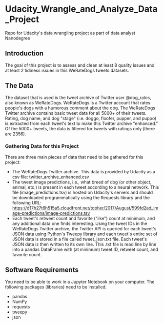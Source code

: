 # Udacity_Wrangle_and_Analyze_Data_Project
Repo for Udacity's data wrangling project as part of data analyst  Nanodegree

## Introduction
The goal of this project is to assess and clean at least 8 quality issues and at least 2 tidiness issues in this WeRateDogs tweets datasets.

## The Data
The dataset that is used is the tweet archive of Twitter user @dog_rates, also known as WeRateDogs. WeRateDogs is a Twitter account that rates people's dogs with a humorous comment about the dog.
The WeRateDogs Twitter archive contains basic tweet data for all 5000+ of their tweets. Rating, dog name, and dog "stage" (i.e. doggo, floofer, pupper, and puppo) is extracted from each tweet's text to make this Twitter archive "enhanced." Of the 5000+ tweets, the data is filtered for tweets with ratings only (there are 2356).

### Gathering Data for this Project
There are three main pieces of data that need to be gathered for this project:
- The WeRateDogs Twitter archive. This data is provided by Udacity as a csv file: twitter_archive_enhanced.csv
- The tweet image predictions, i.e., what breed of dog (or other object, animal, etc.) is present in each tweet according to a neural network. This file (image_predictions.tsv) is hosted on Udacity's servers and should be downloaded programmatically using the Requests library and the following URL: https://d17h27t6h515a5.cloudfront.net/topher/2017/August/599fd2ad_image-predictions/image-predictions.tsv
- Each tweet's retweet count and favorite ("like") count at minimum, and any additional data one finds interesting. Using the tweet IDs in the WeRateDogs Twitter archive, the Twitter API is queried for each tweet's JSON data using Python's Tweepy library and each tweet's entire set of JSON data is stored in a file called tweet_json.txt file. Each tweet's JSON data is then written to its own line. This .txt file is read line by line into a pandas DataFrame with (at minimum) tweet ID, retweet count, and favorite count.

## Software Requirements

You need to be able to work in a Jupyter Notebook on your computer. 
The following packages (libraries) need to be installed. 
- pandas
- NumPy
- requests
- tweepy
- json


